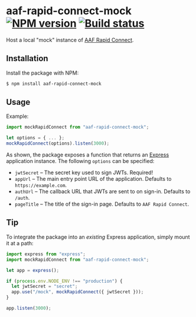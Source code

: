 # aaf-rapid-connect-mock [![NPM version](http://img.shields.io/npm/v/aaf-rapid-connect-mock.svg?style=flat-square)](https://www.npmjs.org/package/aaf-rapid-connect-mock) [![Build status](http://img.shields.io/travis/dstil/aaf-rapid-connect-mock.svg?style=flat-square)](https://travis-ci.org/dstil/aaf-rapid-connect-mock)

Host a local "mock" instance of [AAF Rapid Connect](https://rapid.aaf.edu.au).

## Installation

Install the package with NPM:

```bash
$ npm install aaf-rapid-connect-mock
```

## Usage

Example:

```js
import mockRapidConnect from "aaf-rapid-connect-mock";

let options = { ... };
mockRapidConnect(options).listen(3000);
```

As shown, the package exposes a function that returns an [Express](http://expressjs.com) application instance. The following `options` can be specified:

- `jwtSecret` – The secret key used to sign JWTs. Required!
- `appUrl` – The main entry point URL of the application. Defaults to `https://example.com`.
- `authUrl` – The callback URL that JWTs are sent to on sign-in. Defaults to `/auth`.
- `pageTitle` – The title of the sign-in page. Defaults to `AAF Rapid Connect`.

## Tip

To integrate the package into an *existing* Express application, simply mount it at a path:

```js
import express from "express";
import mockRapidConnect from "aaf-rapid-connect-mock";

let app = express();

if (process.env.NODE_ENV !== "production") {
  let jwtSecret = "secret";
  app.use("/mock", mockRapidConnect({ jwtSecret }));
}

app.listen(3000);
```

